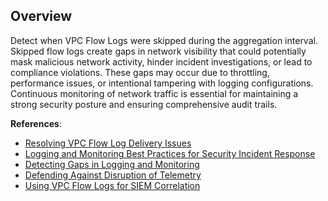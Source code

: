 ## Overview

Detect when VPC Flow Logs were skipped during the aggregation interval. Skipped flow logs create gaps in network visibility that could potentially mask malicious network activity, hinder incident investigations, or lead to compliance violations. These gaps may occur due to throttling, performance issues, or intentional tampering with logging configurations. Continuous monitoring of network traffic is essential for maintaining a strong security posture and ensuring comprehensive audit trails.

**References**:
- [Resolving VPC Flow Log Delivery Issues](https://aws.amazon.com/premiumsupport/knowledge-center/vpc-flow-logs-s3-cloudwatch/)
- [Logging and Monitoring Best Practices for Security Incident Response](https://aws.amazon.com/blogs/security/logging-and-monitoring-best-practices-for-security-incident-response/)
- [Detecting Gaps in Logging and Monitoring](https://aws.amazon.com/blogs/security/how-to-audit-your-aws-environment-for-security-best-practices/)
- [Defending Against Disruption of Telemetry](https://docs.aws.amazon.com/prescriptive-guidance/latest/security-reference-architecture/security-capabilities.html)
- [Using VPC Flow Logs for SIEM Correlation](https://aws.amazon.com/blogs/security/how-to-get-started-with-security-information-and-event-management-using-amazon-elasticsearch-service/)